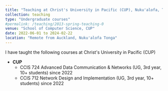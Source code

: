 ```yaml
---
title: "Teaching at Christ's University in Pacific (CUP), Nuku'alofa, Tonga"
collection: teaching
type: "Undergraduate courses"
#permalink: /teaching/2013-spring-teaching-0
venue: "School of Computer Science, CUP"
date: 2022-06-01 to 2024-02-22
location: "Remote from Auckland, Nuku'alofa Tonga"
---
```


I have taught the following courses at Christ's University in Pacific (CUP)
- **CUP**
  - CCIS 724 Advanced Data Communication & Networks (UG, 3rd year, 10+ students) since 2022
  - CCIS 712 Network Design and Implementation (UG, 3rd year, 10+ students) since 2022




